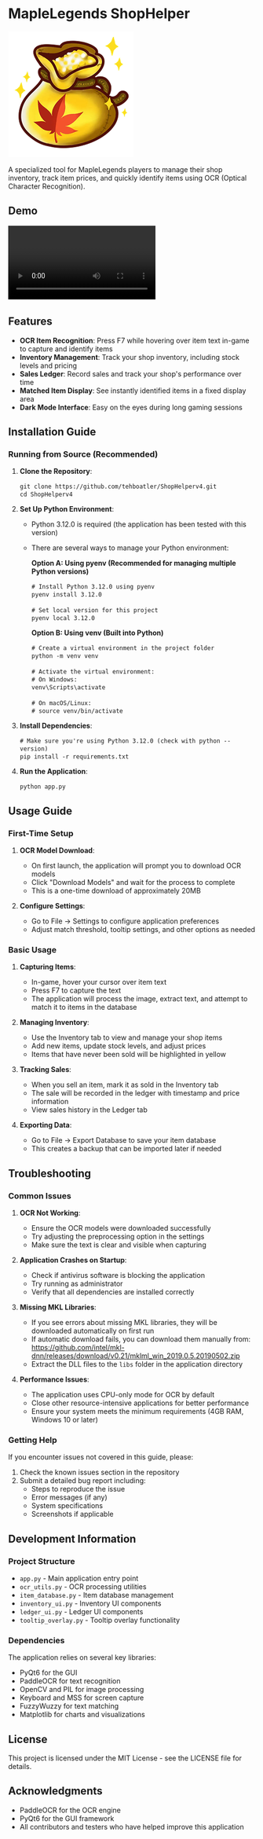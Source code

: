 # MapleLegends ShopHelper

![MapleLegends ShopHelper](app_icon.png)

A specialized tool for MapleLegends players to manage their shop inventory, track item prices, and quickly identify items using OCR (Optical Character Recognition).

## Demo

<video src="demo_video/Shophelperv4demo.webm" controls="controls" style="max-width: 730px;">
</video>

## Features

- **OCR Item Recognition**: Press F7 while hovering over item text in-game to capture and identify items
- **Inventory Management**: Track your shop inventory, including stock levels and pricing
- **Sales Ledger**: Record sales and track your shop's performance over time
- **Matched Item Display**: See instantly identified items in a fixed display area
- **Dark Mode Interface**: Easy on the eyes during long gaming sessions

## Installation Guide

### Running from Source (Recommended)

1. **Clone the Repository**:
   ```
   git clone https://github.com/tehboatler/ShopHelperv4.git
   cd ShopHelperv4
   ```

2. **Set Up Python Environment**:
   - Python 3.12.0 is required (the application has been tested with this version)
   - There are several ways to manage your Python environment:

     **Option A: Using pyenv (Recommended for managing multiple Python versions)**
     ```
     # Install Python 3.12.0 using pyenv
     pyenv install 3.12.0
     
     # Set local version for this project
     pyenv local 3.12.0
     ```

     **Option B: Using venv (Built into Python)**
     ```
     # Create a virtual environment in the project folder
     python -m venv venv
     
     # Activate the virtual environment:
     # On Windows:
     venv\Scripts\activate
     
     # On macOS/Linux:
     # source venv/bin/activate
     ```

3. **Install Dependencies**:
   ```
   # Make sure you're using Python 3.12.0 (check with python --version)
   pip install -r requirements.txt
   ```

4. **Run the Application**:
   ```
   python app.py
   ```

## Usage Guide

### First-Time Setup

1. **OCR Model Download**:
   - On first launch, the application will prompt you to download OCR models
   - Click "Download Models" and wait for the process to complete
   - This is a one-time download of approximately 20MB

2. **Configure Settings**:
   - Go to File → Settings to configure application preferences
   - Adjust match threshold, tooltip settings, and other options as needed

### Basic Usage

1. **Capturing Items**:
   - In-game, hover your cursor over item text
   - Press F7 to capture the text
   - The application will process the image, extract text, and attempt to match it to items in the database

2. **Managing Inventory**:
   - Use the Inventory tab to view and manage your shop items
   - Add new items, update stock levels, and adjust prices
   - Items that have never been sold will be highlighted in yellow

3. **Tracking Sales**:
   - When you sell an item, mark it as sold in the Inventory tab
   - The sale will be recorded in the ledger with timestamp and price information
   - View sales history in the Ledger tab

4. **Exporting Data**:
   - Go to File → Export Database to save your item database
   - This creates a backup that can be imported later if needed

## Troubleshooting

### Common Issues

1. **OCR Not Working**:
   - Ensure the OCR models were downloaded successfully
   - Try adjusting the preprocessing option in the settings
   - Make sure the text is clear and visible when capturing

2. **Application Crashes on Startup**:
   - Check if antivirus software is blocking the application
   - Try running as administrator
   - Verify that all dependencies are installed correctly

3. **Missing MKL Libraries**:
   - If you see errors about missing MKL libraries, they will be downloaded automatically on first run
   - If automatic download fails, you can download them manually from:
     https://github.com/intel/mkl-dnn/releases/download/v0.21/mklml_win_2019.0.5.20190502.zip
   - Extract the DLL files to the `libs` folder in the application directory

4. **Performance Issues**:
   - The application uses CPU-only mode for OCR by default
   - Close other resource-intensive applications for better performance
   - Ensure your system meets the minimum requirements (4GB RAM, Windows 10 or later)

### Getting Help

If you encounter issues not covered in this guide, please:
1. Check the known issues section in the repository
2. Submit a detailed bug report including:
   - Steps to reproduce the issue
   - Error messages (if any)
   - System specifications
   - Screenshots if applicable

## Development Information

### Project Structure

- `app.py` - Main application entry point
- `ocr_utils.py` - OCR processing utilities
- `item_database.py` - Item database management
- `inventory_ui.py` - Inventory UI components
- `ledger_ui.py` - Ledger UI components
- `tooltip_overlay.py` - Tooltip overlay functionality

### Dependencies

The application relies on several key libraries:
- PyQt6 for the GUI
- PaddleOCR for text recognition
- OpenCV and PIL for image processing
- Keyboard and MSS for screen capture
- FuzzyWuzzy for text matching
- Matplotlib for charts and visualizations

## License

This project is licensed under the MIT License - see the LICENSE file for details.

## Acknowledgments

- PaddleOCR for the OCR engine
- PyQt6 for the GUI framework
- All contributors and testers who have helped improve this application

